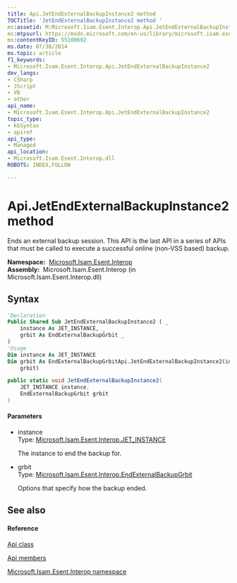 ```yaml
---
title: Api.JetEndExternalBackupInstance2 method 
TOCTitle: 'JetEndExternalBackupInstance2 method '
ms:assetid: M:Microsoft.Isam.Esent.Interop.Api.JetEndExternalBackupInstance2(Microsoft.Isam.Esent.Interop.JET_INSTANCE,Microsoft.Isam.Esent.Interop.EndExternalBackupGrbit)
ms:mtpsurl: https://msdn.microsoft.com/en-us/library/microsoft.isam.esent.interop.api.jetendexternalbackupinstance2(v=EXCHG.10)
ms:contentKeyID: 55100692
ms.date: 07/30/2014
ms.topic: article
f1_keywords:
- Microsoft.Isam.Esent.Interop.Api.JetEndExternalBackupInstance2
dev_langs:
- CSharp
- JScript
- VB
- other
api_name: 
- Microsoft.Isam.Esent.Interop.Api.JetEndExternalBackupInstance2
topic_type: 
- kbSyntax
- apiref
api_type: 
- Managed
api_location: 
- Microsoft.Isam.Esent.Interop.dll
ROBOTS: INDEX,FOLLOW

---
```


# Api.JetEndExternalBackupInstance2 method

Ends an external backup session. This API is the last API in a series of APIs that must be called to execute a successful online (non-VSS based) backup.

**Namespace:**  [Microsoft.Isam.Esent.Interop](hh596136\(v=exchg.10\).md)  
**Assembly:**  Microsoft.Isam.Esent.Interop (in Microsoft.Isam.Esent.Interop.dll)

## Syntax

``` vb
'Declaration
Public Shared Sub JetEndExternalBackupInstance2 ( _
    instance As JET_INSTANCE, _
    grbit As EndExternalBackupGrbit _
)
'Usage
Dim instance As JET_INSTANCE
Dim grbit As EndExternalBackupGrbitApi.JetEndExternalBackupInstance2(instance, _
    grbit)
```

``` csharp
public static void JetEndExternalBackupInstance2(
    JET_INSTANCE instance,
    EndExternalBackupGrbit grbit
)
```

#### Parameters

  - instance  
    Type: [Microsoft.Isam.Esent.Interop.JET_INSTANCE](hh564593\(v=exchg.10\).md)  
    
    The instance to end the backup for.

<!-- end list -->

  - grbit  
    Type: [Microsoft.Isam.Esent.Interop.EndExternalBackupGrbit](hh566745\(v=exchg.10\).md)  
    
    Options that specify how the backup ended.

## See also

#### Reference

[Api class](dn292211\(v=exchg.10\).md)

[Api members](dn292213\(v=exchg.10\).md)

[Microsoft.Isam.Esent.Interop namespace](hh596136\(v=exchg.10\).md)


